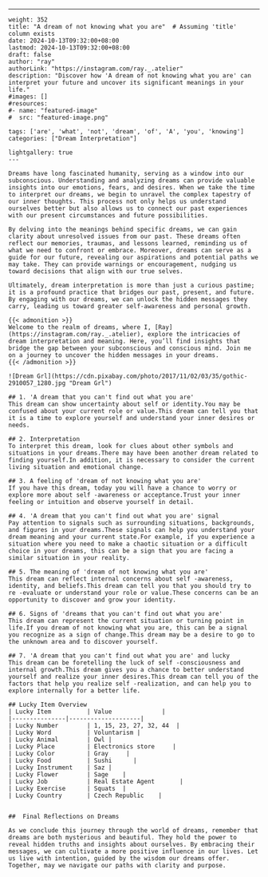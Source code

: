 ---
    weight: 352
    title: "A dream of not knowing what you are"  # Assuming 'title' column exists
    date: 2024-10-13T09:32:00+08:00
    lastmod: 2024-10-13T09:32:00+08:00
    draft: false
    author: "ray"
    authorLink: "https://instagram.com/ray._.atelier"
    description: "Discover how 'A dream of not knowing what you are' can interpret your future and uncover its significant meanings in your life."
    #images: []
    #resources:
    #- name: "featured-image"
    #  src: "featured-image.png"
    
    tags: ['are', 'what', 'not', 'dream', 'of', 'A', 'you', 'knowing']
    categories: ["Dream Interpretation"]
    
    lightgallery: true
    ---
    
    Dreams have long fascinated humanity, serving as a window into our subconscious. Understanding and analyzing dreams can provide valuable insights into our emotions, fears, and desires. When we take the time to interpret our dreams, we begin to unravel the complex tapestry of our inner thoughts. This process not only helps us understand ourselves better but also allows us to connect our past experiences with our present circumstances and future possibilities.
    
    By delving into the meanings behind specific dreams, we can gain clarity about unresolved issues from our past. These dreams often reflect our memories, traumas, and lessons learned, reminding us of what we need to confront or embrace. Moreover, dreams can serve as a guide for our future, revealing our aspirations and potential paths we may take. They can provide warnings or encouragement, nudging us toward decisions that align with our true selves.
    
    Ultimately, dream interpretation is more than just a curious pastime; it is a profound practice that bridges our past, present, and future. By engaging with our dreams, we can unlock the hidden messages they carry, leading us toward greater self-awareness and personal growth.
    
    {{< admonition >}}
    Welcome to the realm of dreams, where I, [Ray](https://instagram.com/ray._.atelier), explore the intricacies of dream interpretation and meaning. Here, you’ll find insights that bridge the gap between your subconscious and conscious mind. Join me on a journey to uncover the hidden messages in your dreams.
    {{< /admonition >}}
    
    ![Dream Grl](https://cdn.pixabay.com/photo/2017/11/02/03/35/gothic-2910057_1280.jpg "Dream Grl")
    
    ## 1. 'A dream that you can't find out what you are'
    This dream can show uncertainty about self or identity.You may be confused about your current role or value.This dream can tell you that it is a time to explore yourself and understand your inner desires or needs.
    
    ## 2. Interpretation
    To interpret this dream, look for clues about other symbols and situations in your dreams.There may have been another dream related to finding yourself.In addition, it is necessary to consider the current living situation and emotional change.
    
    ## 3. A feeling of 'dream of not knowing what you are'
    If you have this dream, today you will have a chance to worry or explore more about self -awareness or acceptance.Trust your inner feeling or intuition and observe yourself in detail.
    
    ## 4. 'A dream that you can't find out what you are' signal
    Pay attention to signals such as surrounding situations, backgrounds, and figures in your dreams.These signals can help you understand your dream meaning and your current state.For example, if you experience a situation where you need to make a chaotic situation or a difficult choice in your dreams, this can be a sign that you are facing a similar situation in your reality.
    
    ## 5. The meaning of 'dream of not knowing what you are'
    This dream can reflect internal concerns about self -awareness, identity, and beliefs.This dream can tell you that you should try to re -evaluate or understand your role or value.These concerns can be an opportunity to discover and grow your identity.
    
    ## 6. Signs of 'dreams that you can't find out what you are'
    This dream can represent the current situation or turning point in life.If you dream of not knowing what you are, this can be a signal you recognize as a sign of change.This dream may be a desire to go to the unknown area and to discover yourself.
    
    ## 7. 'A dream that you can't find out what you are' and lucky
    This dream can be foretelling the luck of self -consciousness and internal growth.This dream gives you a chance to better understand yourself and realize your inner desires.This dream can tell you of the factors that help you realize self -realization, and can help you to explore internally for a better life.
    
    ## Lucky Item Overview
    | Lucky Item          | Value              |
    |---------------|--------------------|
    | Lucky Number        | 1, 15, 23, 27, 32, 44  |
    | Lucky Word          | Voluntarism |
    | Lucky Animal        | Owl |
    | Lucky Place         | Electronics store     |
    | Lucky Color         | Gray     |
    | Lucky Food          | Sushi      |
    | Lucky Instrument    | Saz |
    | Lucky Flower        | Sage    |
    | Lucky Job           | Real Estate Agent       |
    | Lucky Exercise      | Squats  |
    | Lucky Country       | Czech Republic    |
    
    
    ##  Final Reflections on Dreams
    
    As we conclude this journey through the world of dreams, remember that dreams are both mysterious and beautiful. They hold the power to reveal hidden truths and insights about ourselves. By embracing their messages, we can cultivate a more positive influence in our lives. Let us live with intention, guided by the wisdom our dreams offer. Together, may we navigate our paths with clarity and purpose.
    
